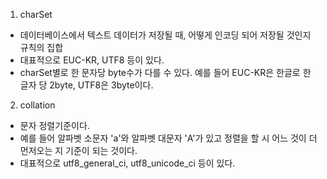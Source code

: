 1. charSet
- 데이터베이스에서 텍스트 데이터가 저장될 때, 어떻게 인코딩 되어 저장될 것인지 규칙의 집합
- 대표적으로 EUC-KR, UTF8 등이 있다.
- charSet별로 한 문자당 byte수가 다를 수 있다. 예를 들어 EUC-KR은 한글로 한 글자 당 2byte, UTF8은 3byte이다.

2. collation
- 문자 정렬기준이다.
- 예를 들어 알파벳 소문자 'a'와 알파벳 대문자 'A'가 있고 정렬을 할 시 어느 것이 더 먼저오는 지 기준이 되는 것이다.
- 대표적으로 utf8_general_ci, utf8_unicode_ci 등이 있다.